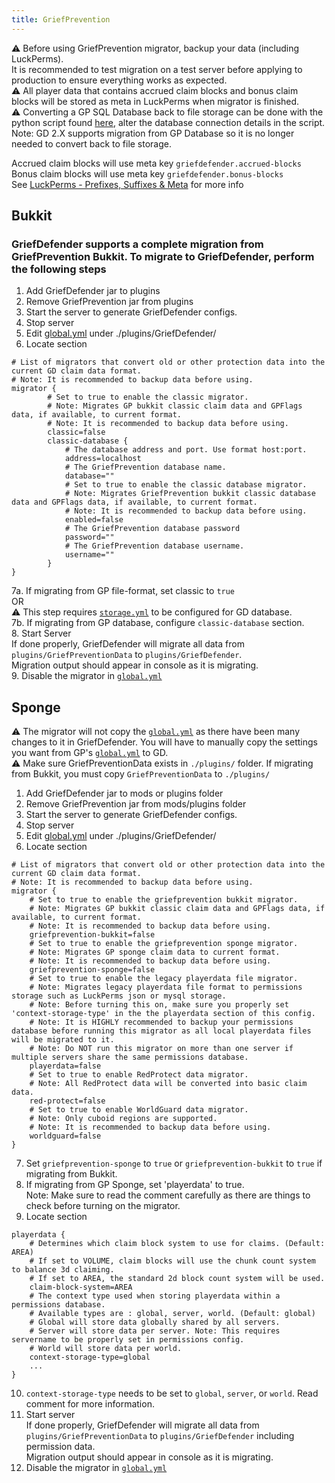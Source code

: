 ```yaml
---
title: GriefPrevention
---
```


:warning: Before using GriefPrevention migrator, backup your data (including LuckPerms).  
It is recommended to test migration on a test server before applying to production to ensure everything works as expected.  
:warning: All player data that contains accrued claim blocks and bonus claim blocks will be stored as meta in LuckPerms when migrator is finished.  
:warning: Converting a GP SQL Database back to file storage can be done with the python script found [here](https://gist.github.com/ar00n/f1ac69dd52554e56f012c8d631bed5d7), alter the database connection details in the script.  
Note: GD 2.X supports migration from GP Database so it is no longer needed to convert back to file storage.  

Accrued claim blocks will use meta key `griefdefender.accrued-blocks`  
Bonus claim blocks will use meta key `griefdefender.bonus-blocks`  
See [LuckPerms - Prefixes, Suffixes & Meta](https://luckperms.net/wiki/Prefixes,-Suffixes-&-Meta#meta) for more info

## Bukkit
### GriefDefender supports a complete migration from GriefPrevention Bukkit. To migrate to GriefDefender, perform the following steps 

1. Add GriefDefender jar to plugins
2. Remove GriefPrevention jar from plugins
3. Start the server to generate GriefDefender configs.
4. Stop server
5. Edit [global.yml](/wiki/advanced/Global-Config.html) under ./plugins/GriefDefender/
6. Locate section
```
# List of migrators that convert old or other protection data into the current GD claim data format.
# Note: It is recommended to backup data before using.
migrator {
        # Set to true to enable the classic migrator.
        # Note: Migrates GP bukkit classic claim data and GPFlags data, if available, to current format.
        # Note: It is recommended to backup data before using.
        classic=false
        classic-database {
            # The database address and port. Use format host:port.
            address=localhost
            # The GriefPrevention database name.
            database=""
            # Set to true to enable the classic database migrator.
            # Note: Migrates GriefPrevention bukkit classic database data and GPFlags data, if available, to current format.
            # Note: It is recommended to backup data before using.
            enabled=false
            # The GriefPrevention database password
            password=""
            # The GriefPrevention database username.
            username=""
        }
}
```
7a. If migrating from GP file-format, set classic to `true`  
OR  
:warning: This step requires [`storage.yml`](/wiki/basic/Storage.html) to be configured for GD database.  
7b. If migrating from GP database, configure `classic-database` section.  
8. Start Server  
If done properly, GriefDefender will migrate all data from `plugins/GriefPreventionData` to `plugins/GriefDefender`.  
Migration output should appear in console as it is migrating.  
9. Disable the migrator in [`global.yml`](/wiki/advanced/Global-Config.html)   

## Sponge

:warning: The migrator will not copy the [`global.yml`](/wiki/advanced/Global-Config.html) as there have been many changes to it in GriefDefender. You will have to manually copy the settings you want from GP's [`global.yml`](/wiki/advanced/Global-Config.html) to GD.  
:warning: Make sure GriefPreventionData exists in `./plugins/` folder. If migrating from Bukkit, you must copy `GriefPreventionData` to `./plugins/`  

1. Add GriefDefender jar to mods or plugins folder
2. Remove GriefPrevention jar from mods/plugins folder
3. Start the server to generate GriefDefender configs.
4. Stop server
5. Edit [global.yml](/wiki/advanced/Global-Config.html) under ./plugins/GriefDefender/
6. Locate section
```
# List of migrators that convert old or other protection data into the current GD claim data format.
# Note: It is recommended to backup data before using.
migrator {
    # Set to true to enable the griefprevention bukkit migrator.
    # Note: Migrates GP bukkit classic claim data and GPFlags data, if available, to current format.
    # Note: It is recommended to backup data before using.
    griefprevention-bukkit=false
    # Set to true to enable the griefprevention sponge migrator.
    # Note: Migrates GP sponge claim data to current format.
    # Note: It is recommended to backup data before using.
    griefprevention-sponge=false
    # Set to true to enable the legacy playerdata file migrator.
    # Note: Migrates legacy playerdata file format to permissions storage such as LuckPerms json or mysql storage.
    # Note: Before turning this on, make sure you properly set 'context-storage-type' in the the playerdata section of this config.
    # Note: It is HIGHLY recommended to backup your permissions database before running this migrator as all local playerdata files will be migrated to it.
    # Note: Do NOT run this migrator on more than one server if multiple servers share the same permissions database.
    playerdata=false
    # Set to true to enable RedProtect data migrator.
    # Note: All RedProtect data will be converted into basic claim data.
    red-protect=false
    # Set to true to enable WorldGuard data migrator.
    # Note: Only cuboid regions are supported.
    # Note: It is recommended to backup data before using.
    worldguard=false
}
```
7. Set `griefprevention-sponge` to `true` or `griefprevention-bukkit` to `true` if migrating from Bukkit.
8. If migrating from GP Sponge, set 'playerdata' to true.  
Note: Make sure to read the comment carefully as there are things to check before turning on the migrator.
9. Locate section
```
playerdata {
    # Determines which claim block system to use for claims. (Default: AREA)
    # If set to VOLUME, claim blocks will use the chunk count system to balance 3d claiming.
    # If set to AREA, the standard 2d block count system will be used.
    claim-block-system=AREA
    # The context type used when storing playerdata within a permissions database.
    # Available types are : global, server, world. (Default: global)
    # Global will store data globally shared by all servers.
    # Server will store data per server. Note: This requires servername to be properly set in permissions config.
    # World will store data per world.
    context-storage-type=global
    ...
}
```
10. `context-storage-type` needs to be set to `global`, `server`, or `world`. Read comment for more information.
11. Start server  
If done properly, GriefDefender will migrate all data from `plugins/GriefPreventionData` to `plugins/GriefDefender` including permission data.  
Migration output should appear in console as it is migrating.  
12. Disable the migrator in [`global.yml`](/wiki/advanced/Global-Config.html)  